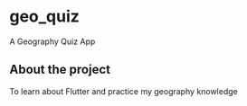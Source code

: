# geo_quiz

A Geography Quiz App

## About the project

To learn about Flutter and practice my geography knowledge